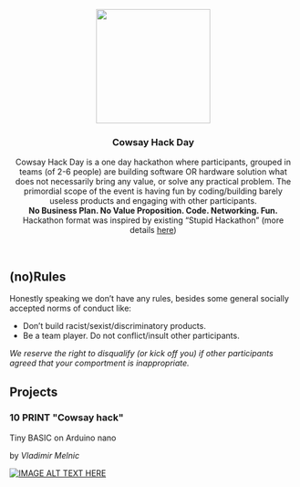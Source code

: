 <p align="center">
  <a href="https://www.facebook.com/events/352822025118549/">
    <img src="https://scontent-fra3-1.xx.fbcdn.net/v/t1.0-9/17426295_1894366747442390_3156411494003026437_n.png?oh=db198a069fab1c344e6cbf7eeb0671b0&oe=59504F4A" width=200 height=200>
  </a>

  <h3 align="center">Cowsay Hack Day</h3>
</p>
<p align="center">
Cowsay Hack Day is a one day hackathon where participants, grouped in teams (of 2-6 people) are building software OR hardware solution what does not necessarily bring any value, or solve any practical problem. The primordial scope of the event is having fun by coding/building barely useless products and engaging with other participants.
<br>
  <strong>No Business Plan. No Value Proposition. Code. Networking. Fun.</strong>

  <br>
  Hackathon format was inspired by existing “Stupid Hackathon” (more details <a href="http://www.stupidhackathon.com/">here</a>)
</p>


<br>

## (no)Rules
Honestly speaking we don’t have any rules, besides some general socially accepted norms of conduct like:
* Don’t build racist/sexist/discriminatory products.
* Be a team player. Do not conflict/insult other participants.

_We reserve the right to disqualify (or kick off you) if other participants agreed that your comportment is inappropriate._

## Projects

### 10 PRINT "Cowsay hack"
Tiny BASIC on Arduino nano

by *Vladimir Melnic*

[![IMAGE ALT TEXT HERE](https://img.youtube.com/vi/bynCNhmGKwo/0.jpg)](https://www.youtube.com/watch?v=bynCNhmGKwo)
